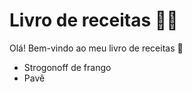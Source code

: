 # Livro de receitas :woman_cook:

Olá! Bem-vindo ao meu livro de receitas :wave:

- Strogonoff de frango
- Pavê
